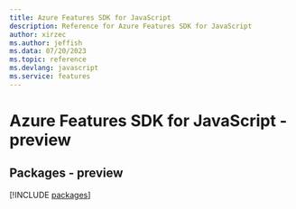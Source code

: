 ```yaml
---
title: Azure Features SDK for JavaScript
description: Reference for Azure Features SDK for JavaScript
author: xirzec
ms.author: jeffish
ms.data: 07/20/2023
ms.topic: reference
ms.devlang: javascript
ms.service: features
---
```

# Azure Features SDK for JavaScript - preview
## Packages - preview
[!INCLUDE [packages](features-index.md)]